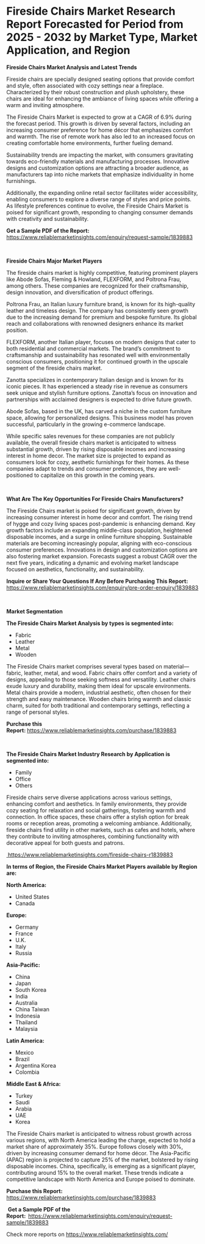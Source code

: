 <p><h1>Fireside Chairs Market Research Report Forecasted for Period from 2025 -  2032 by Market Type, Market Application, and Region</h1></p><p><strong>Fireside Chairs Market Analysis and Latest Trends</strong></p>
<p><p>Fireside chairs are specially designed seating options that provide comfort and style, often associated with cozy settings near a fireplace. Characterized by their robust construction and plush upholstery, these chairs are ideal for enhancing the ambiance of living spaces while offering a warm and inviting atmosphere. </p><p>The Fireside Chairs Market is expected to grow at a CAGR of 6.9% during the forecast period. This growth is driven by several factors, including an increasing consumer preference for home décor that emphasizes comfort and warmth. The rise of remote work has also led to an increased focus on creating comfortable home environments, further fueling demand. </p><p>Sustainability trends are impacting the market, with consumers gravitating towards eco-friendly materials and manufacturing processes. Innovative designs and customization options are attracting a broader audience, as manufacturers tap into niche markets that emphasize individuality in home furnishings. </p><p>Additionally, the expanding online retail sector facilitates wider accessibility, enabling consumers to explore a diverse range of styles and price points. As lifestyle preferences continue to evolve, the Fireside Chairs Market is poised for significant growth, responding to changing consumer demands with creativity and sustainability.</p></p>
<p><strong>Get a Sample PDF of the Report:&nbsp;</strong> <a href="https://www.reliablemarketinsights.com/enquiry/request-sample/1839883?utm_campaign=3010&utm_medium=2&utm_source=Github&utm_content=ia&utm_term=04042025&utm_id=fireside-chairs">https://www.reliablemarketinsights.com/enquiry/request-sample/1839883</a></p>
<p>&nbsp;</p>
<p><strong>Fireside Chairs Major Market Players</strong></p>
<p><p>The fireside chairs market is highly competitive, featuring prominent players like Abode Sofas, Fleming & Howland, FLEXFORM, and Poltrona Frau, among others. These companies are recognized for their craftsmanship, design innovation, and diversification of product offerings.</p><p>Poltrona Frau, an Italian luxury furniture brand, is known for its high-quality leather and timeless design. The company has consistently seen growth due to the increasing demand for premium and bespoke furniture. Its global reach and collaborations with renowned designers enhance its market position.</p><p>FLEXFORM, another Italian player, focuses on modern designs that cater to both residential and commercial markets. The brand’s commitment to craftsmanship and sustainability has resonated well with environmentally conscious consumers, positioning it for continued growth in the upscale segment of the fireside chairs market.</p><p>Zanotta specializes in contemporary Italian design and is known for its iconic pieces. It has experienced a steady rise in revenue as consumers seek unique and stylish furniture options. Zanotta’s focus on innovation and partnerships with acclaimed designers is expected to drive future growth.</p><p>Abode Sofas, based in the UK, has carved a niche in the custom furniture space, allowing for personalized designs. This business model has proven successful, particularly in the growing e-commerce landscape. </p><p>While specific sales revenues for these companies are not publicly available, the overall fireside chairs market is anticipated to witness substantial growth, driven by rising disposable incomes and increasing interest in home decor. The market size is projected to expand as consumers look for cozy, aesthetic furnishings for their homes. As these companies adapt to trends and consumer preferences, they are well-positioned to capitalize on this growth in the coming years.</p></p>
<p>&nbsp;</p>
<p><strong>What Are The Key Opportunities For Fireside Chairs Manufacturers?</strong></p>
<p><p>The Fireside Chairs market is poised for significant growth, driven by increasing consumer interest in home decor and comfort. The rising trend of hygge and cozy living spaces post-pandemic is enhancing demand. Key growth factors include an expanding middle-class population, heightened disposable incomes, and a surge in online furniture shopping. Sustainable materials are becoming increasingly popular, aligning with eco-conscious consumer preferences. Innovations in design and customization options are also fostering market expansion. Forecasts suggest a robust CAGR over the next five years, indicating a dynamic and evolving market landscape focused on aesthetics, functionality, and sustainability.</p></p>
<p><strong>Inquire or Share Your Questions If Any Before Purchasing This Report:</strong> <a href="https://www.reliablemarketinsights.com/enquiry/pre-order-enquiry/1839883?utm_campaign=3010&utm_medium=2&utm_source=Github&utm_content=ia&utm_term=04042025&utm_id=fireside-chairs">https://www.reliablemarketinsights.com/enquiry/pre-order-enquiry/1839883</a></p>
<p>&nbsp;</p>
<p><strong>Market Segmentation</strong></p>
<p><strong>The Fireside Chairs Market Analysis by types is segmented into:</strong></p>
<p><ul><li>Fabric</li><li>Leather</li><li>Metal</li><li>Wooden</li></ul></p>
<p><p>The Fireside Chairs market comprises several types based on material—fabric, leather, metal, and wood. Fabric chairs offer comfort and a variety of designs, appealing to those seeking softness and versatility. Leather chairs exude luxury and durability, making them ideal for upscale environments. Metal chairs provide a modern, industrial aesthetic, often chosen for their strength and easy maintenance. Wooden chairs bring warmth and classic charm, suited for both traditional and contemporary settings, reflecting a range of personal styles.</p></p>
<p><strong>Purchase this Report:&nbsp;</strong><a href="https://www.reliablemarketinsights.com/purchase/1839883?utm_campaign=3010&utm_medium=2&utm_source=Github&utm_content=ia&utm_term=04042025&utm_id=fireside-chairs">https://www.reliablemarketinsights.com/purchase/1839883</a></p>
<p>&nbsp;</p>
<p><strong>The Fireside Chairs Market Industry Research by Application is segmented into:</strong></p>
<p><ul><li>Family</li><li>Office</li><li>Others</li></ul></p>
<p><p>Fireside chairs serve diverse applications across various settings, enhancing comfort and aesthetics. In family environments, they provide cozy seating for relaxation and social gatherings, fostering warmth and connection. In office spaces, these chairs offer a stylish option for break rooms or reception areas, promoting a welcoming ambiance. Additionally, fireside chairs find utility in other markets, such as cafes and hotels, where they contribute to inviting atmospheres, combining functionality with decorative appeal for both guests and patrons.</p></p>
<p><a href="https://www.reliablemarketinsights.com/fireside-chairs-r1839883?utm_campaign=3010&utm_medium=2&utm_source=Github&utm_content=ia&utm_term=04042025&utm_id=fireside-chairs">&nbsp;https://www.reliablemarketinsights.com/fireside-chairs-r1839883</a></p>
<p><strong>In terms of Region, the Fireside Chairs Market Players available by Region are:</strong></p>
<p>
    <p> <strong> North America: </strong>
        <ul>
            <li>United States</li>
            <li>Canada</li>
        </ul>
        </p> 
    <p> <strong> Europe: </strong>
        <ul>
            <li>Germany</li>
            <li>France</li>
            <li>U.K.</li>
            <li>Italy</li>
            <li>Russia</li>
        </ul>
        </p> 
    <p> <strong> Asia-Pacific: </strong>
        <ul>
            <li>China</li>
            <li>Japan</li>
            <li>South Korea</li>
            <li>India</li>
            <li>Australia</li>
            <li>China Taiwan</li>
            <li>Indonesia</li>
            <li>Thailand</li>
            <li>Malaysia</li>
        </ul>
        </p> 
    <p> <strong> Latin America: </strong>
        <ul>
            <li>Mexico</li>
            <li>Brazil</li>
            <li>Argentina Korea</li>
            <li>Colombia</li>
        </ul>
        </p> 
    <p> <strong> Middle East & Africa: </strong>
        <ul>
            <li>Turkey</li>
            <li>Saudi</li>
            <li>Arabia</li>
            <li>UAE</li>
            <li>Korea</li>
        </ul>
    </p>
    </p>
<p><p>The Fireside Chairs market is anticipated to witness robust growth across various regions, with North America leading the charge, expected to hold a market share of approximately 35%. Europe follows closely with 30%, driven by increasing consumer demand for home décor. The Asia-Pacific (APAC) region is projected to capture 25% of the market, bolstered by rising disposable incomes. China, specifically, is emerging as a significant player, contributing around 15% to the overall market. These trends indicate a competitive landscape with North America and Europe poised to dominate.</p></p>
<p><strong>Purchase this Report: </strong><a href="https://www.reliablemarketinsights.com/purchase/1839883?utm_campaign=3010&utm_medium=2&utm_source=Github&utm_content=ia&utm_term=04042025&utm_id=fireside-chairs">https://www.reliablemarketinsights.com/purchase/1839883</a></p>
<p>&nbsp;<strong>Get a Sample PDF of the Report:&nbsp;&nbsp;</strong><a href="https://www.reliablemarketinsights.com/enquiry/request-sample/1839883?utm_campaign=3010&utm_medium=2&utm_source=Github&utm_content=ia&utm_term=04042025&utm_id=fireside-chairs">https://www.reliablemarketinsights.com/enquiry/request-sample/1839883</a></p>
<p><strong></strong></p>
<p>Check more reports on <a href="https://www.reliablemarketinsights.com/?utm_campaign=3010&utm_medium=2&utm_source=Github&utm_content=ia&utm_term=04042025&utm_id=fireside-chairs">https://www.reliablemarketinsights.com/</a></p>